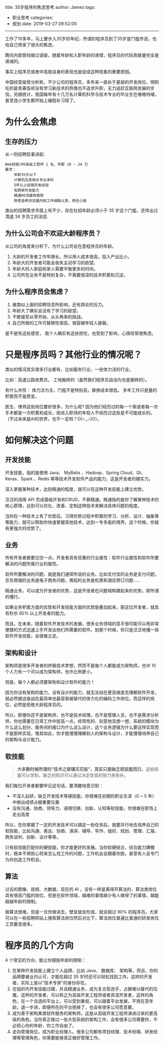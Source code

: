 title: 35岁程序的焦虑思考
author: James
tags:
  - 职业思考
categories:
  - 规划
date: 2019-03-27 09:52:00
---

工作了10多年，马上要步入35岁的年纪，所谓的程序员到了35岁是门槛传说，也给自己带来了很大的焦虑。

腾讯内部曾经做过调查，随着年龄和入职年龄的递增，程序员的代码贡献量完全是递减的。

事实上程序员或者中高层自身的表现也是促成这种现象的重要原因。

中国经营报曾分析称，不少公司的程序员，多年来一直处于基层的开发岗位，明知吃的是青春饭却没有学习新技术的热情也不追求升职，无力追赶互联网发展的步伐。另据统计，我国每年有十几万名计算机科学与技术专业的毕业生在嗷嗷待哺，甚至连小学生都开始上编程补习班了。

# 为什么会焦虑

## 生存的压力

从一则招聘启事讲起:

```
Web前端/H5高级工程师 1 名，年薪 18 ~ 24 万
要求：
	年龄35岁以下
	计算机及其相关专业本科
	5年以上前端开发经验
	有跨屏开发能力
	精通H5流媒体框架
	熟悉各种浏览器内核工作细致认真，责任心强
```

类似的招聘需求市面上有不少，存在社招年龄必须小于 35 岁这个门槛，还传出过清退 34 岁员工的消息.

## 为什么公司会不欢迎大龄程序员？

从公司的角度来分析下，为什么公司会在意程序员的年龄。

1. 大龄的开发者工作年限长，所以用人成本很高，投入产出比小。
2. 年龄大的开发者可能会丧失主动学习的欲望。
3. 年龄大的人家庭和家人需要平衡更多的时间。
4. 公司所在业务不是特别复杂，不需要很深的技术积累和沉淀。

## 为什么程序员会焦虑？

1. 被类似上面的招聘信息所影响，还有舆论的压力。
2. 年龄大了确实会没有了学习的欲望。
3. 不敢接受从零开始，从头再来的挑战。
4. 自己所做的工作可替换性很高，很容被年轻人接替。

是不是有这些感受， 我个人确实有这些担忧，也受到了影响，心情经常很焦虑。



# 只是程序员吗？其他行业的情况呢？

类似的情况其实很多行业都有，比如服务行业，一些体力活的行业。

比如：高速公路收费员， 工地搬砖的（虽然我们程序员自诩为也是搬砖的）。

有什么共性： 体力活为主，门槛不是特别高，替换成本很低。 多年工作只是量的积累而不是质变。

医生、律师这些岗位要好很多，为什么呢?  因为他们经历过的每一个案或者每一次手术都是一次积累和成长，刚进入职场的年轻人不经历过这些是不可能成长的。（不过未来是AI的世界，也不一定哟？O(∩_∩)O）。



# 如何解决这个问题

## 开发技能

开发技能，指的是使用 Java、 MyBatis 、Hadoop、Spring Cloud、Qt、Keras、Spark 、Redis 等等技术开发软件产品的能力，这是开发者的硬实力。

深入掌握某种技术，达到精通的程度，就可以在这种开发技能上建立优势。

泛泛的调用 API 完成基础开发和CRUD，不算精通。精通指的是你了解某种技术的核心原理，达到可以优化、改善、定制这种技术来解决具体问题的程度。

当你在一种技术上有了优势后，习得优势过程中积累的学习、分析、设计、抽象等等能力，就可以帮助你快速掌握其他技术，达到一专多能的境界。这个时候，你就有更强大的优势了。

## 业务

所有开发者都要记住一点，开发者具有双重的行业属性：软件行业属性和软件所要解决的问题所属行业的属性。

软件所要解决的问题，就是我们通常所说的业务。比如支付宝的业务是支付问题，京东商城的业务是电子商务问题，携程的业务是机票和酒店预订问题……

精通业务，可以成为开发者的优势，这是开发者在问题域构建起来的优势。即所谓的懂行。

如果业务积累方面的优势和开发技能方面的优势能叠加起来，那这位开发者，就具有秒杀 85% 以上开发者的能力。

而且，在未来，随着软件开发技术的发展，很多业务领域的高手很可能可以用非常便捷的方式迅速上手开发出他们所需要的软件。到那个时候，你只是泛泛地懂一些软件开发技能，会很难立足。

## 架构和设计

架构师是很多开发者的终极技术梦想，然而不是每个人都能成为架构师。也许 10 个人力有一个可以成为架构师，也许比例更小。

但是，每个人都必须要架构和设计软件的能力！

因为你没有架构的能力，没有设计的能力，就无法站在更高维度去理解软件开发，就必然被迫奋战在最简单也最容易被替代的体力化的编码工作岗位。而这样的岗位，必然是拒绝大龄程序员的。

所以，即便你还不是架构师，也不是技术经理，也不是管理人员，也不是需求分析师，你也需要在日常工作中拔高一点，经常性的、刻意地去想一想，系统的模块为什么这么划分，服务间的接口为什么这么设计，这个业务逻辑为什么要这样实现而不是那样实现，惟其如此，你才能慢慢理解别人的架构与设计，才能慢慢培养自己的架构与设计能力。

## 软技能

> **大多数时候所谓的“技术之玻璃天花板”，其实只是缺乏软技能而已**。这些技能可以学到，缺乏的知识可以通过决定改变的努力来弥补。

我们每位开发者都要牢记这句话，要清醒地意识到：

- 不深入钻研，缺乏开发技术等硬技能，你很难在初期的职业生涯（0 ~ 5 年）中做出成绩占据重要位置
- 没有沟通、协商、领导力、语境切换、创新、认知等软技能，你很难在职场上走出高度

所以，在你掌握了一定的开发技术可以搞定一些任务后，就要并行地去培养自己的软技能，比如沟通、表达、协商、演讲、辅导、写作、组织、规划、管理、汇报、商务谈判、创新、设计等等。

只有软技能匹配你的硬技能，你才能更好的发展。当你软硬结合，综合能力爆棚时，根本不用担心将来怎么找工作的问题，工作机会会跟着你跑，甚至有人会专门为你创造工作机会。

## 算法

过去的图像、视频、大数据，现在的 AI ，没有一样是离得开算法的，算法类岗位具有很高门槛的岗位，但是在软件领域，越难的事情越少有人做得了的事情，越能超越年龄的限制。

做算法很难，但是一旦你做进去，壁垒就会形成，就会超过 90% 的程序员。大家可以在一些招聘网站上搜索算法岗位然后对比下，算法岗位普遍比普通的研发岗位工资要高很多。

# 程序员的几个方向

   4 个常见的方向，能让你摆脱年龄的限制：

1. 在某种开发技能上建立个人品牌，比如 Java、 数据库、 架构等，而且，你的品牌要被业内认可，才能在超过 35  岁时还可以轻松找到工作。这样的开发者，实际上是以“技术专家”的身份存在。
2. 在组织内开发技能过硬，并且精通业务，成为复合型选手，占据难以替代的位置。这样的开发者，可以称之为高级开发工程师或者资深开发者，这样的角色，在一个合适的平台上，可以受到重视，可以跟着平台发展，不用在意年龄。退一步讲，即便所在的平台倒掉了，也会有很多公司愿意要。
3. 成为善于架构某类软件服务的架构师。这是从高级开发工程师演进过来的更高级的角色。当你真正做过一些大型系统的架构工作，会有很多公司需要你，不必担心你的年龄，你工作自由了。
4. 走向管理岗位，成为职业经理人。很多公司都有项目经理、技术经理、研发经理等管理角色，你需要能够真正做好管理工作。